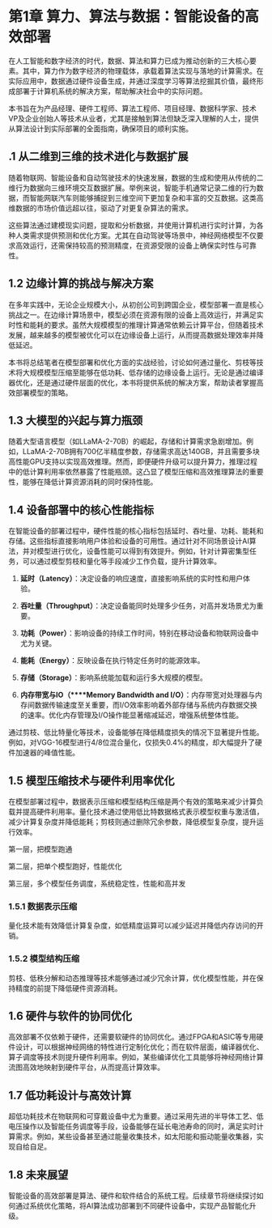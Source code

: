 # 第1章 算力、算法与数据：智能设备的高效部署

在人工智能和数字经济的时代，数据、算法和算力已成为推动创新的三大核心要素。其中，算力作为数字经济的物理载体，承载着算法实现与落地的计算需求。在实际应用中，数据通过硬件设备生成，并通过深度学习等算法挖掘其价值，最终形成部署于计算机系统的解决方案，帮助解决社会中的实际问题。

本书旨在为产品经理、硬件工程师、算法工程师、项目经理、数据科学家、技术VP及企业创始人等技术从业者，尤其是接触到算法但缺乏深入理解的人士，提供从算法设计到实际部署的全面指南，确保项目的顺利实施。

## .1 从二维到三维的技术进化与数据扩展

随着物联网、智能设备和自动驾驶技术的快速发展，数据的生成和使用从传统的二维行为数据向三维环境交互数据扩展。举例来说，智能手机通常记录二维的行为数据，而智能网联汽车则能够捕捉到三维空间下更加复杂和丰富的交互数据。这类高维数据的市场价值远超以往，驱动了对更复杂算法的需求。

这些算法通过建模现实问题，提取和分析数据，并使用计算机进行实时计算，为各种人类需求提供预测和优化方案。尤其在自动驾驶等场景中，神经网络模型不仅要求高效运行，还需保持较高的预测精度，在资源受限的设备上确保实时性与可靠性。

## 1.2 边缘计算的挑战与解决方案

在多年实践中，无论企业规模大小，从初创公司到跨国企业，模型部署一直是核心挑战之一。在边缘计算场景中，模型必须在资源有限的设备上高效运行，并满足实时性和能耗的要求。虽然大规模模型的推理计算通常依赖云计算平台，但随着技术发展，越来越多的模型被优化可以在边缘设备上运行，从而提高数据处理效率并降低延迟。

本书将总结笔者在模型部署和优化方面的实战经验，讨论如何通过量化、剪枝等技术将大规模模型压缩至能够在低功耗、低存储的边缘设备上运行。无论是通过编译器优化，还是通过硬件层面的优化，本书将提供系统的解决方案，帮助读者掌握高效部署模型的策略。

## 1.3 大模型的兴起与算力瓶颈

随着大型语言模型（如LLaMA-2-70B）的崛起，存储和计算需求急剧增加。例如，LLaMA-2-70B拥有700亿半精度参数，存储需求高达140GB，并且需要多块高性能GPU支持以实现高效推理。然而，即便硬件升级可以提升算力，推理过程中的低计算利用率依然暴露了性能瓶颈。这凸显了模型压缩和高效推理算法的重要性，能够在降低计算资源消耗的同时保持性能。

## 1.4 设备部署中的核心性能指标

在智能设备的部署过程中，硬件性能的核心指标包括延时、吞吐量、功耗、能耗和存储。这些指标直接影响用户体验和设备的可用性。通过针对不同场景设计AI算法，并对模型进行优化，设备性能可以得到有效提升。例如，针对计算密集型任务，可以通过模型剪枝和量化等手段减少工作负载，提升计算效率。

1.  **延时（Latency）**：决定设备的响应速度，直接影响系统的实时性和用户体验。
    
2.  **吞吐量（Throughput）**：决定设备能同时处理多少任务，对高并发场景尤为重要。
    
3.  **功耗（Power）**：影响设备的持续工作时间，特别在移动设备和物联网设备中尤为关键。
    
4.  **能耗（Energy）**：反映设备在执行特定任务时的能源效率。
    
5.  **存储（Storage）**：影响系统能加载和运行多大规模的模型。
    
6.  **内存带宽与IO（****Memory Bandwidth and I/O）**：内存带宽对处理器与内存间数据传输速度至关重要，而I/O效率影响着外部存储与系统内存数据交换的速率。优化内存管理及I/O操作能显著缩减延迟，增强系统整体性能。
    

通过剪枝、低比特量化等技术，设备能够在降低精度损失的情况下显著提升性能。例如，对VGG-16模型进行4/8位混合量化，仅损失0.4%的精度，却大幅提升了硬件加速器的峰值性能。

## 1.5 模型压缩技术与硬件利用率优化

在模型部署过程中，数据表示压缩和模型结构压缩是两个有效的策略来减少计算负载并提高硬件利用率。量化技术通过使用低比特数据格式表示模型权重与激活值，减少计算复杂度并降低能耗；剪枝则通过删除冗余参数，降低模型复杂度，提升运行效率。

第一层，把模型跑通

第二层，把单个模型跑好，性能优化

第三层，多个模型任务调度，系统稳定性，性能和高并发

### 1.5.1 数据表示压缩

量化技术能有效降低计算复杂度，如低精度运算可以减少延迟并降低内存访问的开销。

### 1.5.2 模型结构压缩

剪枝、低秩分解和动态推理等技术能够通过减少冗余计算，优化模型性能，并在保持精度的前提下降低硬件资源消耗。

## 1.6 硬件与软件的协同优化

高效部署不仅依赖于硬件，还需要软硬件的协同优化。通过FPGA和ASIC等专用硬件设计，可以根据神经网络的特性进行定制化优化；而在软件层面，编译器优化、算子调度等技术则提升硬件利用率。例如，某些编译优化工具能够将神经网络计算流图高效地映射到硬件平台，从而提高计算效率。

## 1.7 低功耗设计与高效计算

超低功耗技术在物联网和可穿戴设备中尤为重要。通过采用先进的半导体工艺、低电压操作以及智能任务调度等手段，设备能够在延长电池寿命的同时，满足实时计算需求。例如，某些设备甚至通过能量收集技术，如太阳能和振动能量收集器，实现自给自足。

## 1.8 未来展望

智能设备的高效部署是算法、硬件和软件结合的系统工程。后续章节将继续探讨如何通过系统优化策略，将AI算法成功部署到不同硬件设备中，实现产品智能化升级。

